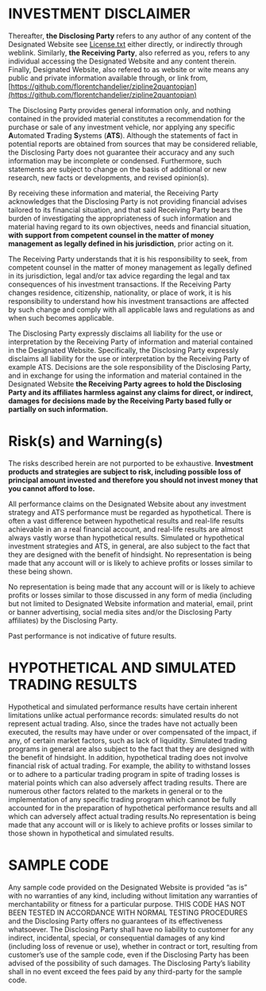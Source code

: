 # INVESTMENT DISCLAIMER
Thereafter, **the Disclosing Party** refers to any author of any content of the Designated Website see [License.txt](https://github.com/florentchandelier/zipline2quantopian/blob/master/License.txt) either directly, or indirectly through weblink. Similarly, **the Receiving Party**, also referred as you, refers to any individual accessing the Designated Website and any content therein. Finally, Designated Website, also refered to as website or wite means any public and private information available through, or link from,  [https://github.com/florentchandelier/zipline2quantopian](https://github.com/florentchandelier/zipline2quantopian)

The Disclosing Party provides general information only, and nothing contained in the provided material constitutes a recommendation for the purchase or sale of any investment vehicle, nor applying any specific **A**utomated **T**rading **S**ystems (**ATS**).
Although the statements of fact in potential reports are obtained from sources that may be considered reliable, the Disclosing Party does not guarantee their accuracy and any such information may be incomplete or condensed. 
Furthermore, such statements are subject to change on the basis of additional or new research, new facts or developments, and revised opinion(s). 

By receiving these information and material, the Receiving Party acknowledges that the Disclosing Party is not providing financial advises tailored to its financial situation, and that said Receiving Party bears the burden of 
investigating the appropriateness of such information and material having regard to its own objectives, needs and financial situation, **with support from competent counsel in the matter of money management as legally defined in his jurisdiction**, 
prior acting on it.

The Receiving Party understands that it is his responsibility to seek, from competent counsel in the matter of money management as legally defined in its jurisdiction, 
legal and/or tax advice regarding the legal and tax consequences of his investment transactions. 
If the Receiving Party changes residence, citizenship, nationality, or place of work, it is his responsibility to understand 
how his investment transactions are affected by such change and comply with all applicable laws and regulations as and when such becomes applicable. 

The Disclosing Party expressly disclaims all liability for the use or interpretation by the Receiving Party of information and material contained in the Designated Website. Specifically, the Disclosing Party expressly disclaims all liability for the use or interpretation by the Receiving Party of example ATS. Decisions are the sole responsibility of the Disclosing Party, and in exchange 
for using the information and material contained in the Designated Website **the Receiving Party agrees to hold the Disclosing Party and its affiliates harmless against any claims for direct, or indirect, damages for decisions made by the Receiving Party based 
fully or partially on such information.**

# Risk(s) and Warning(s)
The risks described herein are not purported to be exhaustive. **Investment products and strategies are subject to risk, including possible loss of principal amount invested and therefore you should not invest money 
that you cannot afford to lose.** 

All performance claims on the Designated Website about any investment strategy and ATS performance must be regarded as hypothetical. There is often a vast difference between hypothetical results and real-life results achievable in an a 
real financial account, and real-life results are almost always vastly worse than hypothetical results. Simulated or hypothetical investment strategies and ATS, in general, are also subject to the fact that they are designed with the benefit of hindsight. 
No representation is being made that any account will or is likely to achieve profits or losses similar to these being shown.

No representation is being made that any account will or is likely to achieve profits or losses similar to those discussed in any form of media (including but not limited to Designated Website information and material, email, print or banner advertising, 
social media sites and/or the Disclosing Party affiliates) by the Disclosing Party.

Past performance is not indicative of future results.  

# HYPOTHETICAL AND SIMULATED TRADING RESULTS

Hypothetical and simulated performance results have certain inherent limitations unlike actual performance records: simulated results do not represent actual trading. Also, since the trades have not actually been executed, 
the results may have under or over compensated of the impact, if any, of certain market factors, such as lack of liquidity. Simulated trading programs in general are also subject to the fact that they are designed with the 
benefit of hindsight. In addition, hypothetical trading does not involve financial risk of actual trading. For example, the ability to withstand losses or to adhere to a particular trading program in spite of trading losses is material points which 
can also adversely affect trading results. There are numerous other factors related to the markets in general or to the implementation of any specific trading program which cannot be fully accounted for in the preparation 
of hypothetical performance results and all which can adversely affect actual trading results.No representation is being made that any account will or is likely to achieve profits or losses similar to those shown in hypothetical and simulated results.

# SAMPLE CODE
Any sample code provided on the Designated Website is provided “as is” with no warranties of any kind, including without limitation any warranties of merchantability or fitness for a particular purpose. THIS CODE HAS NOT BEEN TESTED IN ACCORDANCE WITH NORMAL TESTING PROCEDURES and the Disclosing Party offers no guarantees of its effectiveness whatsoever. The Disclosing Party shall have no liability to customer for any indirect,  incidental, special, or consequential damages of any kind (including loss of revenue or use), whether in contract or tort, resulting from customer’s use of the sample code, even if the Disclosing Party has been advised  of the possibility of such damages. The Disclosing Party’s liability shall in no event exceed the fees paid by any third-party for the sample code.
